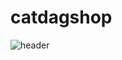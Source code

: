 # catdagshop
![header](https://capsule-render.vercel.app/api?type=waving&color=auto&height=300&section=header&text=CATDOG%20COMMUNITY&desc=CATDog%20Shoppingmall%20page&fontSize=60&descSiza=40&fontAlignY=30&descAlignY=50)
